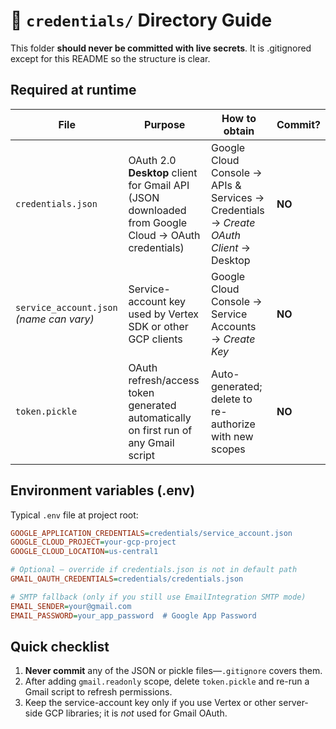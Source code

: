 # 📂 `credentials/` Directory Guide

This folder **should never be committed with live secrets**. It is
.gitignored except for this README so the structure is clear.

Required at runtime
-------------------
| File | Purpose | How to obtain | Commit? |
|------|---------|---------------|---------|
| `credentials.json` | OAuth 2.0 **Desktop** client for Gmail API (JSON downloaded from Google Cloud → OAuth credentials) | Google Cloud Console → APIs & Services → Credentials → *Create OAuth Client* → Desktop | **NO** |
| `service_account.json` *(name can vary)* | Service-account key used by Vertex SDK or other GCP clients | Google Cloud Console → Service Accounts → *Create Key* | **NO** |
| `token.pickle` | OAuth refresh/access token generated automatically on first run of any Gmail script | Auto-generated; delete to re-authorize with new scopes | **NO** |

Environment variables (.env)
---------------------------
Typical `.env` file at project root:
```ini
GOOGLE_APPLICATION_CREDENTIALS=credentials/service_account.json
GOOGLE_CLOUD_PROJECT=your-gcp-project
GOOGLE_CLOUD_LOCATION=us-central1

# Optional – override if credentials.json is not in default path
GMAIL_OAUTH_CREDENTIALS=credentials/credentials.json

# SMTP fallback (only if you still use EmailIntegration SMTP mode)
EMAIL_SENDER=your@gmail.com
EMAIL_PASSWORD=your_app_password  # Google App Password
```

Quick checklist
---------------
1. **Never commit** any of the JSON or pickle files—`.gitignore` covers them.
2. After adding `gmail.readonly` scope, delete `token.pickle` and re-run a Gmail script to refresh permissions.
3. Keep the service-account key only if you use Vertex or other server-side GCP libraries; it is *not* used for Gmail OAuth. 